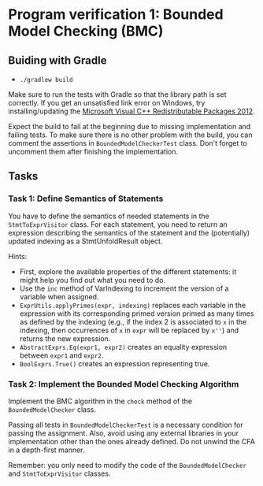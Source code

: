 # Program verification 1: Bounded Model Checking (BMC)

## Buiding with Gradle

- `./gradlew build`

Make sure to run the tests with Gradle so that the library path is set correctly. If you get an unsatisfied link error on Windows, try installing/updating the [Microsoft Visual C++ Redistributable Packages 2012](https://www.microsoft.com/en-us/download/details.aspx?id=30679).

Expect the build to fail at the beginning due to missing implementation and failing tests. To make sure there is no other problem with the build, you can comment the assertions in `BoundedModelCheckerTest` class. Don't forget to uncomment them after finishing the implementation.

## Tasks

### Task 1: Define Semantics of Statements

You have to define the semantics of needed statements in the `StmtToExprVisitor` class. For each statement, you need to return an expression describing the semantics of the statement and the (potentially) updated indexing as a StmtUnfoldResult object.
 
Hints:
- First, explore the available properties of the different statements: it might help you find out what you need to do.
- Use the `inc` method of VarIndexing to increment the version of a variable when assigned.
- `ExprUtils.applyPrimes(expr, indexing)` replaces each variable in the expression with its corresponding primed version primed as many times as defined by the indexing (e.g., if the index 2 is associated to `x` in the indexing, then occurrences of `x` in `expr` will be replaced by `x''`) and returns the new expression.
- `AbstractExprs.Eq(expr1, expr2)` creates an equality expression between `expr1` and `expr2`.
- `BoolExprs.True()` creates an expression representing true.

### Task 2: Implement the Bounded Model Checking Algorithm
Implement the BMC algorithm in the `check` method of the `BoundedModelChecker` class.

Passing all tests in `BoundedModelCheckerTest` is a necessary condition for passing the assignment. Also, avoid using any external libraries in your implementation other than the ones already defined. Do not unwind the CFA in a depth-first manner.

Remember: you only need to modify the code of the `BoundedModelChecker` and `StmtToExprVisitor` classes.